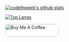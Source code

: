 [![codetheweb's github stats](https://github-readme-stats.vercel.app/api?username=codetheweb&count_private=true)](https://github.com/anuraghazra/github-readme-stats)

[![Top Langs](https://github-readme-stats.vercel.app/api/top-langs/?username=codetheweb&layout=compact&count_private=true)](https://github.com/anuraghazra/github-readme-stats)

<a href="https://www.buymeacoffee.com/maxisom" target="_blank"><img src="https://cdn.buymeacoffee.com/buttons/default-orange.png" alt="Buy Me A Coffee" height="41" width="174" style="border-radius: 10px"></a>
